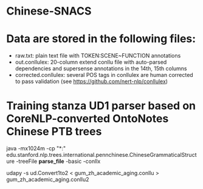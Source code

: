 # Chinese-SNACS

# Data are stored in the following files:
- raw.txt: plain text file with TOKEN:SCENE\~FUNCTION annotations
- out.conllulex: 20-column extend conllu file with auto-parsed dependencies and supersense annotations in the 14th, 15th columns
- corrected.conllulex: several POS tags in conllulex are human corrected to pass validation (see https://github.com/nert-nlp/conllulex)

# Training stanza UD1 parser based on CoreNLP-converted OntoNotes Chinese PTB trees

java -mx1024m -cp "\*:" edu.stanford.nlp.trees.international.pennchinese.ChineseGrammaticalStructure -treeFile __parse_file__ -basic -conllx

udapy -s ud.Convert1to2 < gum_zh_academic_aging.conllu > gum_zh_academic_aging.conllu2